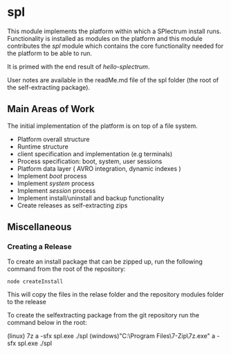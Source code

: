 # spl

This module implements the platform within which a SPlectrum install runs.  
Functionality is installed as modules on the platform and this module contributes the *spl* module
which contains the core functionality needed for the platform to be able to run.

It is primed with the end result of *hello-splectrum*.

User notes are available in the readMe.md file of the spl folder (the root of the self-extracting package).

## Main Areas of Work

 The initial implementation of the platform is on top of a file system.  

 - Platform overall structure
 - Runtime structure
 - client specification and implementation (e.g terminals)
 - Process specification: boot, system, user sessions
 - Platform data layer ( AVRO integration, dynamic indexes )
 - Implement *boot* process
 - Implement *system* process
 - Implement *session* process
 - Implement install/uninstall and backup functionality
 - Create releases as self-extracting zips



## Miscellaneous

### Creating a Release

To create an install package that can be zipped up, run the following command from the root of the repository:
```
node createInstall
```

This will copy the files in the relase folder and the repository modules folder to the release  

To create the selfextracting package from the git repository run the command below in the root:

(linux) 7z a -sfx spl.exe ./spl
(windows)"C:\Program Files\7-Zip\7z.exe" a -sfx spl.exe ./spl
